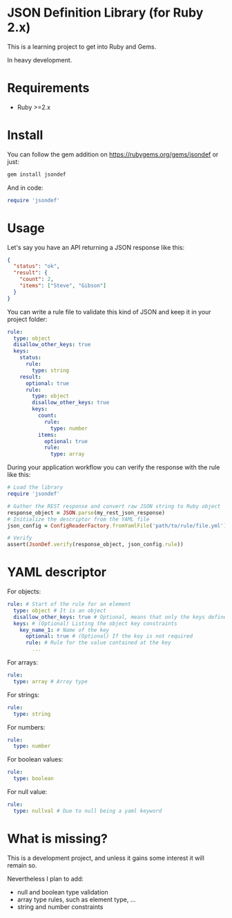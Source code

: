 JSON Definition Library (for Ruby 2.x)
======================================

This is a learning project to get into Ruby and Gems.

In heavy development.

# Requirements

- Ruby >=2.x


# Install

You can follow the gem addition on https://rubygems.org/gems/jsondef or just:

```bash
gem install jsondef
```

And in code:

```ruby
require 'jsondef'
```


# Usage

Let's say you have an API returning a JSON response like this:

```json
{
  "status": "ok",
  "result": {
    "count": 2,
    "items": ["Steve", "Gibson"]
  }
}
```

You can write a rule file to validate this kind of JSON and keep it in your project folder:

```yaml
rule:
  type: object
  disallow_other_keys: true
  keys:
    status:
      rule:
        type: string
    result:
      optional: true
      rule:
        type: object
        disallow_other_keys: true
        keys:
          count:
            rule:
              type: number
          items:
            optional: true
            rule:
              type: array
```

During your application workflow you can verify the response with the rule like this:

```ruby
# Load the library
require 'jsondef'

# Gather the REST response and convert raw JSON string to Ruby object
response_object = JSON.parse(my_rest_json_response)
# Initialize the descriptor from the YAML file
json_config = ConfigReaderFactory.fromYamlFile('path/to/rule/file.yml')

# Verify
assert(JsonDef.verify(response_object, json_config.rule))
```

# YAML descriptor

For objects:

```yaml
rule: # Start of the rule for an element
  type: object # It is an object
  disallow_other_keys: true # Optional, means that only the keys defined are valid (however they can be defined as optional)
  keys: # (Optional) Listing the object key constraints
    key_name_1: # Name of the key
      optional: true # (Optional) If the key is not required
      rule: # Rule for the value contained at the key
        ...
```

For arrays:

```yaml
rule:
  type: array # Array type
```

For strings:

```yaml
rule:
  type: string
```

For numbers:

```yaml
rule:
  type: number
```

For boolean values:

```yaml
rule:
  type: boolean
```

For null value:

```yaml
rule:
  type: nullval # Due to null being a yaml keyword
```


# What is missing?

This is a development project, and unless it gains some interest it will remain so.

Nevertheless I plan to add:
- null and boolean type validation
- array type rules, such as element type, ...
- string and number constraints
